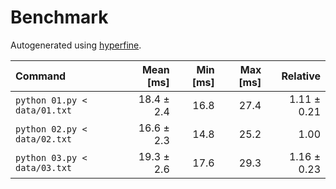 # Benchmark

Autogenerated using [hyperfine](https://github.com/sharkdp/hyperfine).

| Command | Mean [ms] | Min [ms] | Max [ms] | Relative |
|:---|---:|---:|---:|---:|
| `python 01.py < data/01.txt` | 18.4 ± 2.4 | 16.8 | 27.4 | 1.11 ± 0.21 |
| `python 02.py < data/02.txt` | 16.6 ± 2.3 | 14.8 | 25.2 | 1.00 |
| `python 03.py < data/03.txt` | 19.3 ± 2.6 | 17.6 | 29.3 | 1.16 ± 0.23 |
